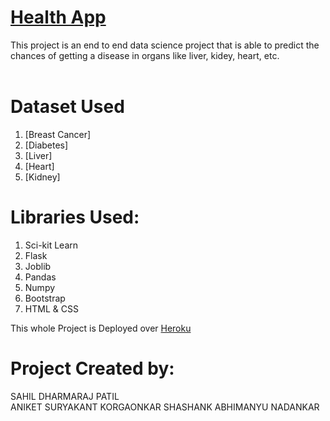 # [Health App](https://index-page-main.herokuapp.com/)
This project is an end to end data science project that is able to predict the chances of getting a disease in organs like liver, kidey, heart, etc.<br><br>


# Dataset Used
1. [Breast Cancer]
2. [Diabetes]
3. [Liver]
4. [Heart]
5. [Kidney]

# Libraries Used:
 1. Sci-kit Learn
 2. Flask
 3. Joblib
 4. Pandas
 5. Numpy
 6. Bootstrap
 7. HTML & CSS
 
 This whole Project is Deployed over <u>Heroku</u>
 
 
 # Project Created by:
 SAHIL DHARMARAJ PATIL     
 ANIKET SURYAKANT KORGAONKAR
 SHASHANK ABHIMANYU NADANKAR
